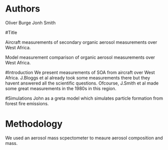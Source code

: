 # Authors
Oliver Burge
Jonh Smith

#Title

Aircraft measurements of secondary organic aerosol measurements over West Africa.

Model measurement comparison of organic aerosol measurements over West Africa.


#Introduction 
We present measurements of SOA from aircraft over West Africa.
J.Bloggs et al already took some measurements there but they havent answered all the scientific questions.
Ofcourse, J.Smith et al made some great measurements in the 1980s in this region. 

#Simulations
John as a greta model which simulates particle formation from forest fire emissions.

# Methodology
We used an aerosol mass scpectometer to meaure aerosol composition and mass.
